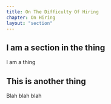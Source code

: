 ```yaml
---
title: On The Difficulty Of Hiring
chapter: On Hiring
layout: "section"
---
```


## I am a section in the thing

I am a thing

## This is another thing

Blah blah blah